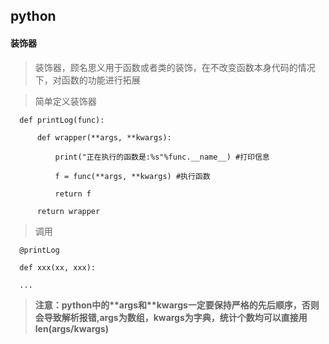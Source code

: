 ## python

#### 装饰器
  > 
  > 装饰器，顾名思义用于函数或者类的装饰，在不改变函数本身代码的情况下，对函数的功能进行拓展
  
  > 简单定义装饰器
  
      def printLog(func):
  
          def wrapper(**args, **kwargs):
      
              print("正在执行的函数是:%s"%func.__name__) #打印信息
          
              f = func(**args, **kwargs) #执行函数
          
              return f
          
          return wrapper
  
  > 调用
  
      @printLog
      
      def xxx(xx, xxx):
  
      ...
      
  > **注意：python中的\*\*args和\*\*kwargs一定要保持严格的先后顺序，否则会导致解析报错,args为数组，kwargs为字典，统计个数均可以直接用len(args/kwargs)**


  
